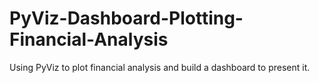 # PyViz-Dashboard-Plotting-Financial-Analysis
Using PyViz to plot financial analysis and build a dashboard to present it.
